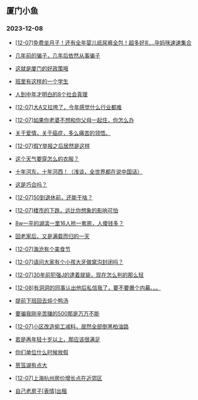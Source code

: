 ## 厦门小鱼 
### 2023-12-08

+ [[12-07]免费坐月子！还有全年婴儿纸尿裤全包！超多好礼…孕妈咪速速集合](http://bbs.xmfish.com/read-htm-tid-18117195.html)

+ [几年前的骗子，几年后依然从事骗子](http://bbs.xmfish.com/read-htm-tid-18117121.html)

+ [这就是厦门的好政策哦](http://bbs.xmfish.com/read-htm-tid-18117278.html)

+ [班里有这样的一个学生](http://bbs.xmfish.com/read-htm-tid-18117228.html)

+ [人到中年才明白的8个社会真理](http://bbs.xmfish.com/read-htm-tid-18117081.html)

+ [[12-07]大A又拉垮了，今年感觉什么行业都难](http://bbs.xmfish.com/read-htm-tid-18117231.html)

+ [[12-07]如果你老婆不想和你父母一起住，你怎么办](http://bbs.xmfish.com/read-htm-tid-18117260.html)

+ [关于爱情，关于癌症，多么痛苦的领悟。](http://bbs.xmfish.com/read-htm-tid-18117313.html)

+ [[12-07]假Y举报之后居然是这样](http://bbs.xmfish.com/read-htm-tid-18117243.html)

+ [这个天气要穿怎么的衣服？](http://bbs.xmfish.com/read-htm-tid-18117203.html)

+ [十年河东，十年河西！（浅谈，全世界都在说中国话）](http://bbs.xmfish.com/read-htm-tid-18117211.html)

+ [这是巧合吗？](http://bbs.xmfish.com/read-htm-tid-18117181.html)

+ [[12-07]50到退休前，还能干啥？](http://bbs.xmfish.com/read-htm-tid-18117346.html)

+ [[12-07]楼市的下跌，远比你想象的影响可怕](http://bbs.xmfish.com/read-htm-tid-18117428.html)

+ [8w一平的湖滨一里16人抢一套房，人傻钱多？](http://bbs.xmfish.com/read-htm-tid-18117497.html)

+ [回老家后，又是满载而归的一天](http://bbs.xmfish.com/read-htm-tid-18117390.html)

+ [[12-07]海沧有个美食节](http://bbs.xmfish.com/read-htm-tid-18117436.html)

+ [[12-07]请问大家有个小孩大牙做窝沟封闭吗？](http://bbs.xmfish.com/read-htm-tid-18117269.html)

+ [[12-07]30年前犯强J的逮着就毙，现在怎么判的那么轻](http://bbs.xmfish.com/read-htm-tid-18117392.html)

+ [[12-08]有洞洞的同事认出他后私信我了，要不要爆个内幕。。。](http://bbs.xmfish.com/read-htm-tid-18117622.html)

+ [提前下班回去炖个鸭汤](http://bbs.xmfish.com/read-htm-tid-18117440.html)

+ [要骗我刚辛苦赚的500那是万万不能](http://bbs.xmfish.com/read-htm-tid-18117540.html)

+ [[12-07]小区改造偷工减料，居然全部倒黑柏油路](http://bbs.xmfish.com/read-htm-tid-18117556.html)

+ [若是再年轻十岁以上，那应该很满足](http://bbs.xmfish.com/read-htm-tid-18117533.html)

+ [你们单位什么时候放假](http://bbs.xmfish.com/read-htm-tid-18117572.html)

+ [筼筜湖有点大](http://bbs.xmfish.com/read-htm-tid-18117567.html)

+ [[12-07]上海杭州房价增长点在近郊区](http://bbs.xmfish.com/read-htm-tid-18117592.html)

+ [自己老房子[表情]出租](http://bbs.xmfish.com/read-htm-tid-18117464.html)

